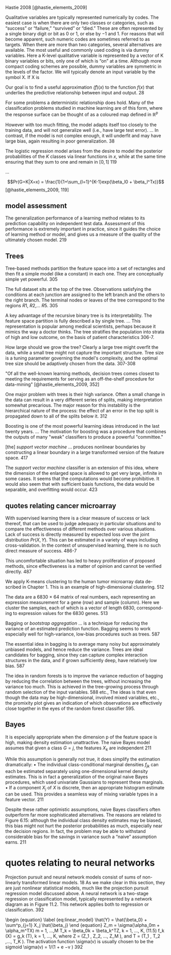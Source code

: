 Hastie 2008
[@hastie_elements_2009]

Qualitative variables are typically represented numerically by codes. The easiest case is when there are only two classes or categories, such as “success” or “failure,” “survived” or “died.” These are often represented by a single binary digit or bit as 0 or 1, or else by −1 and 1. For reasons that will become apparent, such numeric codes are sometimes referred to as targets. When there are more than two categories, several alternatives are available. The most useful and commonly used coding is via dummy variables. Here a K-level qualitative variable is represented by a vector of K binary variables or bits, only one of which is “on” at a time. Although more compact coding schemes are possible, dummy variables are symmetric in the levels of the factor. We will typically denote an input variable by the symbol X. If X is

Our goal is to find a useful approximation $\hat(f)(x)$ to the function $f(x)$ that underlies the predictive relationship between input and output.  28

For some problems a deterministic relationship does hold. Many of the classification problems studied in machine learning are of this form, where the response surface can be thought of as a coloured map defined in $\mathbb{R}^p$

However with too much fitting, the model adapts itself too closely to the training data, and will not generalize well (i.e., have large test error). ... In contrast, if the model is not complex enough, it will underfit and may have large bias, again resulting in poor generalization. 38

The logistic regression model arises from the desire to model the posterior probabilities of the _K_ classes via linear functions in $x$, while at the same time ensuring that they sum to one and remain in $[0,1]$ 119

...

$$Pr(G=K|X=x) = \frac{1}{1+\sum_{l=1}^{K-1}exp(\beta_l0 + \beta_l^Tx)}$$ [@hastie_elements_2009, 119]

## model assessment

The generalization performance of a learning method relates to its prediction capability on independent test data. Assessment of this performance is extremely important in practice, since it guides the choice of learning method or model, and gives us a measure of the quality of the ultimately chosen model. 219 

## Trees

Tree-based methods partition the feature space into a set of rectangles and then fit a simple model (like a constant) in each one. They are conceptually simple yet powerful. 305
 
The full dataset sits at the top of the tree. Observations satisfying the conditions at each junction are assigned to the left branch and the others to the right branch. The terminal nodes or leaves of the tree correspond to the regions $R1$, $R2$,... $R5$. 305

A key advantage of the recursive binary tree is its interpretability. The feature space partition is fully described a by single tree.  ... This representation is popular among medical scientists, perhaps because it mimics the way a doctor thinks.  The tree stratifies the population into strata of high and low outcome, on the basis of patient characteristics 306-7.

How large should we grow the tree? Clearly a large tree might overfit the data, while a small tree might not capture the important structure. Tree size is a tuning parameter governing the model's complexity, and the optimal tree size should be adaptively chosen from the data.  307-308


"Of all the well-known learning methods, decision trees comes closest to meeting the requirements for serving as an off-the-shelf procedure for data-mining" [@hastie_elements_2009, 352]

One major problem with trees is their high variance. Often a small change in the data can result in a very different series of splits, making interpretation somewhat precarious. The major reason for this instability is the hierarchical nature of the process: the effect of an error in the top split is propagated down to all of the splits below it.  312

Boosting is one of the most powerful learning ideas  introduced in the last twenty years.  ... The motivation for boosting was a procedure that combines the outputs of many "weak" classifiers to produce a powerful "committee."

[the] _support vector machine_ ... produces nonlinear boundaries by constructing a linear boundary in a large transformed version of the feature space. 417

The _support vector machine_ classifier is an extension of this idea, where the dimension of the enlarged space is allowed to get very large, infinite in some cases. It seems that the computations would become prohibitive. It would also seem that with sufficient basis functions, the data would be separable, and overfitting would occur. 423



## quotes relating cancer microarray

With supervised learning there is a clear measure of success or lack thereof, that can be used to judge adequacy in particular situations and to compare the effectiveness of different methods over various situations. Lack of success is directly measured by expected loss over the  joint distribution $Pr(X,Y)$. This can be estimated in a variety of ways including cross-validation. In the context of unsupervised learning, there is no such direct measure of success. 486-7

This uncomfortable situation has led to heavy proliferation of proposed methods, since effectiveness is a matter of opinion and cannot be verified directly. 487

We apply K-means clustering to the human tumor microarray data de-
scribed in Chapter 1. This is an example of high-dimensional clustering. 512

The data are a 6830 × 64 matrix of real numbers, each representing an
expression measurement for a gene (row) and sample (column). Here we
cluster the samples, each of which is a vector of length 6830, correspond-
ing to expression values for the 6830 genes.  513


Bagging or _bootstrap aggregation_ ... is  a technique for reducing the variance of an estimated prediction function. Bagging seems to work especially well for high-variance, low-bias procedures such as trees. 587

The essential idea in bagging is to average many noisy but approximately unbiased models, and hence reduce the variance. Trees are ideal candidates for bagging, since they can capture complex interaction structures in the data, and if grown sufficiently deep, have relatively low bias. 587

The idea in random forests is to improve the variance reduction of bagging by reducing the correlation between the trees, without increasing the variance too much. This is achieved in the tree-growing process through random selection of the input variables. 588
 etc.,
The ideas is that even though the data may be high-dimensional, involved mixed variables, etc., the promixity plot gives an indication of which observations are effectively close together in the eyes of the random forest classifier 595.

## Bayes

It is especially appropriate when the dimension p of the feature space is high, making density estimation unattractive. The naive Bayes model assumes that given a class $G = j$, the features $X_k$ are independent 211

While this assumption is generally not true, it does simplify the estimation
dramatically:
• The individual class-conditional marginal densities $f_{jk}$ can each be estimated separately using one-dimensional kernel density estimates. This is in fact a generalization of the original naive Bayes procedures, which used univariate Gaussians to represent these marginals. • If a component $X_j$ of $X$ is discrete, then an appropriate histogram estimate can be used. This provides a seamless way of mixing variable types in a feature vector. 211

Despite these rather optimistic assumptions, naive Bayes classifiers often outperform far more sophisticated alternatives. The reasons are related to Figure 6.15: although the individual class density estimates may be biased, this bias might not hurt the posterior probabilities as much, especially near the decision regions. In fact, the problem may be able to withstand considerable bias for the savings in variance such a “naive” assumption earns. 211


# quotes relating to neural networks

Projection pursuit and neural network models consist of sums of non-linearly transformed linear models. 18
As we make clear in this section, they are just nonlinear statistical models, much like the projection pursuit regression model discussed above. A neural network is a two-stage regression or classification model, typically represented by a network diagram as in Figure 11.2. This network applies both to regression or classification. 392

\\begin {equation}
\label {eq:linear_model}
\hat{Y} = \hat{\beta_0}  + \sum^p_{j=1} X_j \hat{\beta_j}
\end {equation}
Z_m = \sigma(\alpha_0m + \alpha_m^TX) m = 1, ...,M
T_k = \beta_0k + \beta_k^TZ, k = 1, ..., K,
(11.5)
f_k (X) = g_k (T), k = 1, ..., K,
where Z = (Z_1 , Z_2, ..., Z_M ), and T = (T_1 , T_2 ,..., T_K ).
The activation function \sigma(v) is usually chosen to be the sigmoid \sigma(v) =
1/(1 + e −v )
392
